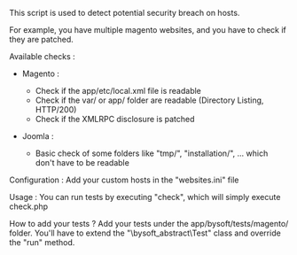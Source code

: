 This script is used to detect potential security breach on hosts.

For example, you have multiple magento websites, and you have to check if they are patched.

Available checks :
- Magento :
	- Check if the app/etc/local.xml file is readable
	- Check if the var/ or app/ folder are readable (Directory Listing, HTTP/200)
	- Check if the XMLRPC disclosure is patched

- Joomla :
	- Basic check of some folders like "tmp/", "installation/", ... which don't have to be readable

Configuration :
Add your custom hosts in the "websites.ini" file

Usage :
You can run tests by executing "check", which will simply execute check.php

How to add your tests ?
Add your tests under the app/bysoft/tests/magento/ folder.
You'll have to extend the "\bysoft\_abstract\Test" class and override the "run" method.